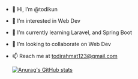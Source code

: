 - 👋 Hi, I’m @todikun
- 👀 I’m interested in Web Dev
- 🌱 I’m currently learning Laravel, and Spring Boot
- 💞️ I’m looking to collaborate on Web Dev
- 📫 Reach me at todirahmat123@gmail.com

  [![Anurag's GitHub stats](https://github-readme-stats.vercel.app/api?username=anuraghazra)](https://github.com/anuraghazra/github-readme-stats)

<!---
todirahmat/todirahmat is a ✨ special ✨ repository because its `README.md` (this file) appears on your GitHub profile.
You can click the Preview link to take a look at your changes.
--->
